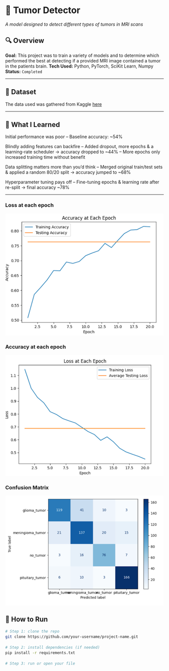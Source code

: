 # 🧠 Tumor Detector
*A model designed to detect different types of tumors in MRI scans*

## 🔍 Overview  
**Goal:** This project was to train a variety of models and to determine which performed the best at detecting if a provided MRI image contained a tumor in the patients brain.
**Tech Used:** Python, PyTorch, SciKit Learn, Numpy 
**Status:** `Completed` 

---


## 📁 Dataset  
The data used was gathered from Kaggle [here](https://www.kaggle.com/datasets/sartajbhuvaji/brain-tumor-classification-mri/data)

---

## 🧠 What I Learned  
Initial performance was poor
– Baseline accuracy: ~54%

Blindly adding features can backfire
– Added dropout, more epochs & a learning-rate scheduler → accuracy dropped to ~44%
– More epochs only increased training time without benefit

Data splitting matters more than you’d think
– Merged original train/test sets & applied a random 80/20 split → accuracy jumped to ~68%

Hyperparameter tuning pays off
– Fine-tuning epochs & learning rate after re-split → final accuracy ~78%

---
### Loss at each epoch
![Photo](pic1.png)

### Accuracy at each epoch
![Photo](pic3.png)

### Confusion Matrix
![Photo](pic2.png)


## 📌 How to Run  
```bash
# Step 1: clone the repo
git clone https://github.com/your-username/project-name.git

# Step 2: install dependencies (if needed)
pip install -r requirements.txt

# Step 3: run or open your file

